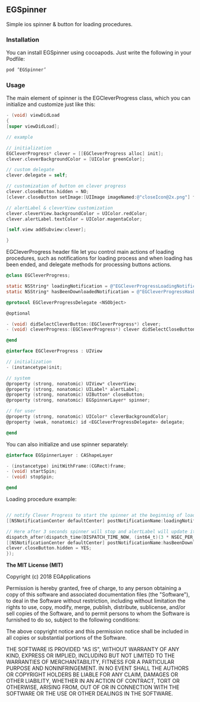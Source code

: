 ## EGSpinner

Simple ios spinner & button for loading procedures.

### Installation

You can install EGSpinner using cocoapods. Just write the following in your Podfile:
```objective-c
pod ‘EGSpinner’
```
    
### Usage

The main element of spinner is the EGCleverProgress class, which you can initialize and customize just like this:

```objective-c
- (void) viewDidLoad
{
[super viewDidLoad];

// example

// initialization
EGCleverProgress* clever = [[EGCleverProgress alloc] init];
clever.cleverBackgroundColor = [UIColor greenColor];

// custom delegate
clever.delegate = self;

// customization of button on clever progress
clever.closeButton.hidden = NO;
[clever.closeButton setImage:[UIImage imageNamed:@"closeIcon@2x.png"] forState:UIControlStateNormal];

// alertLabel & cleverView customization
clever.cleverView.backgroundColor = UIColor.redColor;
clever.alertLabel.textColor = UIColor.magentaColor;

[self.view addSubview:clever];

}
```

EGCleverProgress header file let you control main actions of loading procedures, such as notifications for loading process and when loading has been ended, and delegate methods for processing buttons actions.

```objective-c
@class EGCleverProgress;

static NSString* loadingNotification = @"EGCleverProgressLoadingNotification";
static NSString* hasBeenDownloadedNotification = @"EGCleverProgressHasBeenDownloadedNotification";

@protocol EGCleverProgressDelegate <NSObject>

@optional

- (void) didSelectCleverButton:(EGCleverProgress*) clever;
- (void) cleverProgress:(EGCleverProgress*) clever didSelectCloseButton:(UIButton*) closeButton;

@end

@interface EGCleverProgress : UIView

// initialization
- (instancetype)init;

// system
@property (strong, nonatomic) UIView* cleverView;
@property (strong, nonatomic) UILabel* alertLabel;
@property (strong, nonatomic) UIButton* closeButton;
@property (strong, nonatomic) EGSpinnerLayer* spinner;

// for user
@property (strong, nonatomic) UIColor* cleverBackgroundColor;
@property (weak, nonatomic) id <EGCleverProgressDelegate> delegate;

@end
```

You can also initialize and use spinner separately:

```objective-c
@interface EGSpinnerLayer : CAShapeLayer

- (instancetype) initWithFrame:(CGRect)frame;
- (void) startSpin;
- (void) stopSpin;

@end
```

Loading procedure example:

```objective-c

// notify Clever Progress to start the spinner at the beginning of loading process.
[[NSNotificationCenter defaultCenter] postNotificationName:loadingNotification object:nil];

// Here after 3 seconds spinner will stop and alertLabel will update its status to "Data has been downloaded"
dispatch_after(dispatch_time(DISPATCH_TIME_NOW, (int64_t)(3 * NSEC_PER_SEC)), dispatch_get_main_queue(), ^{
[[NSNotificationCenter defaultCenter] postNotificationName:hasBeenDownloadedNotification object:@{@"status":@"Data has been downloaded"}];
clever.closeButton.hidden = YES;
});

```

**The MIT License (MIT)**

Copyright (c) 2018 EGApplications

Permission is hereby granted, free of charge, to any person obtaining a copy of this software and associated documentation files (the "Software"), to deal in the Software without restriction, including without limitation the rights to use, copy, modify, merge, publish, distribute, sublicense, and/or sell copies of the Software, and to permit persons to whom the Software is furnished to do so, subject to the following conditions:

The above copyright notice and this permission notice shall be included in all copies or substantial portions of the Software.

THE SOFTWARE IS PROVIDED "AS IS", WITHOUT WARRANTY OF ANY KIND, EXPRESS OR IMPLIED, INCLUDING BUT NOT LIMITED TO THE WARRANTIES OF MERCHANTABILITY, FITNESS FOR A PARTICULAR PURPOSE AND NONINFRINGEMENT. IN NO EVENT SHALL THE AUTHORS OR COPYRIGHT HOLDERS BE LIABLE FOR ANY CLAIM, DAMAGES OR OTHER LIABILITY, WHETHER IN AN ACTION OF CONTRACT, TORT OR OTHERWISE, ARISING FROM, OUT OF OR IN CONNECTION WITH THE SOFTWARE OR THE USE OR OTHER DEALINGS IN THE SOFTWARE.
